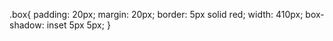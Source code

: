 .box{
    padding: 20px;
    margin: 20px;
    border: 5px solid red;
    width: 410px;
    box-shadow: inset 5px 5px;
}
